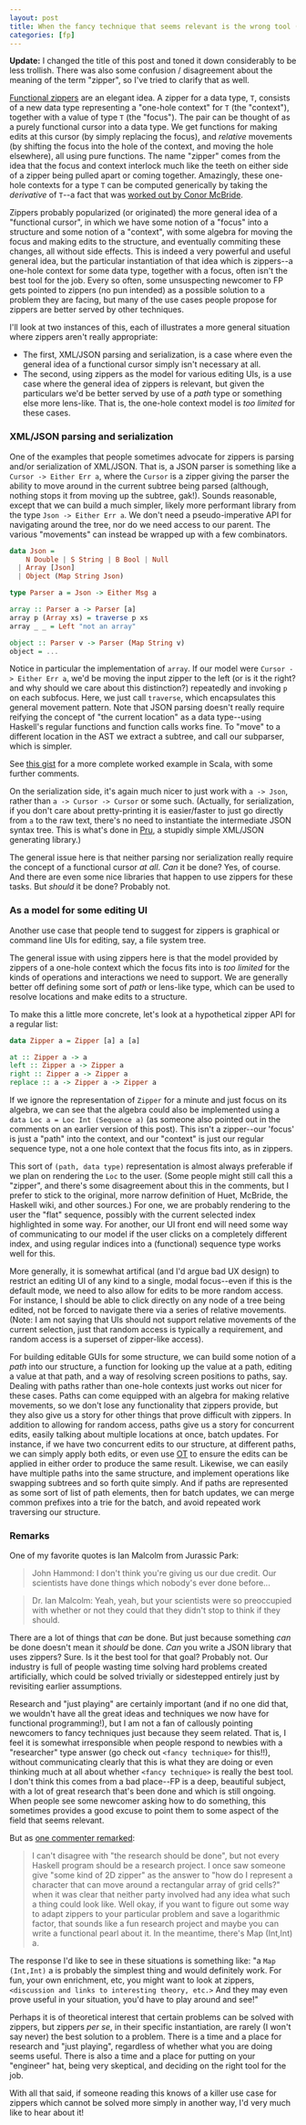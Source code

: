 ```yaml
---
layout: post
title: When the fancy technique that seems relevant is the wrong tool (a note of caution on zippers)
categories: [fp]
---
```


__Update:__ I changed the title of this post and toned it down considerably to be less trollish. There was also some confusion / disagreement about the meaning of the term "zipper", so I've tried to clarify that as well.

[Functional zippers](http://www.haskell.org/haskellwiki/Zipper) are an elegant idea. A zipper for a data type, `T`, consists of a new data type representing a "one-hole context" for `T` (the "context"), together with a value of type `T` (the "focus"). The pair can be thought of as a purely functional cursor into a data type. We get functions for making edits at this cursor (by simply replacing the focus), and _relative_ movements (by shifting the focus into the hole of the context, and moving the hole elsewhere), all using pure functions. The name "zipper" comes from the idea that the focus and context interlock much like the teeth on either side of a zipper being pulled apart or coming together. Amazingly, these one-hole contexts for a type `T` can be computed generically by taking the _derivative_ of `T`--a fact that was [worked out by Conor McBride](http://strictlypositive.org/diff.pdf).

Zippers probably popularized (or originated) the more general idea of a "functional cursor", in which we have some notion of a "focus" into a structure and some notion of a "context", with some algebra for moving the focus and making edits to the structure, and eventually commiting these changes, all without side effects. This is indeed a very powerful and useful general idea, but the particular instantiation of that idea which is zippers--a one-hole context for some data type, together with a focus, often isn't the best tool for the job. Every so often, some unsuspecting newcomer to FP gets pointed to zippers (no pun intended) as a possible solution to a problem they are facing, but many of the use cases people propose for zippers are better served by other techniques.

I'll look at two instances of this, each of illustrates a more general situation where zippers aren't really appropriate:

* The first, XML/JSON parsing and serialization, is a case where even the general idea of a functional cursor simply isn't necessary at all.
* The second, using zippers as the model for various editing UIs, is a use case where the general idea of zippers is relevant, but given the particulars we'd be better served by use of a _path_ type or something else more lens-like. That is, the one-hole context model is _too limited_ for these cases.

### XML/JSON parsing and serialization

One of the examples that people sometimes advocate for zippers is parsing and/or serialization of XML/JSON. That is, a JSON parser is something like a `Cursor -> Either Err a`, where the `Cursor` is a zipper giving the parser the ability to move around in the current subtree being parsed (although, nothing stops it from moving up the subtree, gak!). Sounds reasonable, except that we can build a much simpler, likely more performant library from the type `Json -> Either Err a`. We don't need a pseudo-imperative API for navigating around the tree, nor do we need access to our parent. The various "movements" can instead be wrapped up with a few combinators.

~~~ Haskell
data Json =
    N Double | S String | B Bool | Null
  | Array [Json]
  | Object (Map String Json)

type Parser a = Json -> Either Msg a

array :: Parser a -> Parser [a]
array p (Array xs) = traverse p xs
array _ _ = Left "not an array"

object :: Parser v -> Parser (Map String v)
object = ...
~~~

Notice in particular the implementation of `array`. If our model were `Cursor -> Either Err a`, we'd be moving the input zipper to the left (or is it the right? and why should we care about this distinction?) repeatedly and invoking `p` on each subfocus. Here, we just call `traverse`, which encapsulates this general movement pattern. Note that JSON parsing doesn't really require reifying the concept of "the current location" as a data type--using Haskell's regular functions and function calls works fine. To "move" to a different location in the AST we extract a subtree, and call our subparser, which is simpler.

See [this gist](https://gist.github.com/pchiusano/1d7e498063dc1f9f4e24) for a more complete worked example in Scala, with some further comments.

On the serialization side, it's again much nicer to just work with `a -> Json`, rather than `a -> Cursor -> Cursor` or some such. (Actually, for serialization, if you don't care about pretty-printing it is easier/faster to just go directly from `a` to the raw text, there's no need to instantiate the intermediate JSON syntax tree. This is what's done in [Pru](https://github.com/pchiusano/pru), a stupidly simple XML/JSON generating library.)

The general issue here is that neither parsing nor serialization really require the concept of a functional cursor _at all_. _Can_ it be done? Yes, of course. And there are even some nice libraries that happen to use zippers for these tasks. But _should_ it be done? Probably not.

### As a model for some editing UI

Another use case that people tend to suggest for zippers is graphical or command line UIs for editing, say, a file system tree.

The general issue with using zippers here is that the model provided by zippers of a one-hole context which the focus fits into is _too limited_ for the kinds of operations and interactions we need to support. We are generally better off defining some sort of _path_ or lens-like type, which can be used to resolve locations and make edits to a structure.

To make this a little more concrete, let's look at a hypothetical zipper API for a regular list:

~~~ Haskell
data Zipper a = Zipper [a] a [a]

at :: Zipper a -> a
left :: Zipper a -> Zipper a
right :: Zipper a -> Zipper a
replace :: a -> Zipper a -> Zipper a
~~~

If we ignore the representation of `Zipper` for a minute and just focus on its algebra, we can see that the algebra could also be implemented using a `data Loc a = Loc Int (Sequence a)` (as someone also pointed out in the comments on an earlier version of this post). This isn't a zipper--our 'focus' is just a "path" into the context, and our "context" is just our regular sequence type, not a one hole context that the focus fits into, as in zippers.

This sort of `(path, data type)` representation is almost always preferable if we plan on rendering the `Loc` to the user. (Some people might still call this a "zipper", and there's some disagreement about this in the comments, but I prefer to stick to the original, more narrow definition of Huet, McBride, the Haskell wiki, and other sources.) For one, we are probably rendering to the user the "flat" sequence, possibly with the current selected index highlighted in some way. For another, our UI front end will need some way of communicating to our model if the user clicks on a completely different index, and using regular indices into a (functional) sequence type works well for this.

More generally, it is somewhat artifical (and I'd argue bad UX design) to restrict an editing UI of any kind to a single, modal focus--even if this is the default mode, we need to also allow for edits to be more random access. For instance, I should be able to click directly on any node of a tree being edited, not be forced to navigate there via a series of relative movements. (Note: I am not saying that UIs should not support relative movements of the current selection, just that random access is typically a requirement, and random access is a superset of zipper-like access).

For building editable GUIs for some structure, we can build some notion of a _path_ into our structure, a function for looking up the value at a path, editing a value at that path, and a way of resolving screen positions to paths, say. Dealing with paths rather than one-hole contexts just works out nicer for these cases. Paths can come equipped with an algebra for making relative movements, so we don't lose any functionality that zippers provide, but they also give us a story for other things that prove difficult with zippers. In addition to allowing for random access, paths give us a story for concurrent edits, easily talking about multiple locations at once, batch updates. For instance, if we have two concurrent edits to our structure, at different paths, we can simply apply both edits, or even use [OT](http://en.wikipedia.org/wiki/Operational_transformation) to ensure the edits can be applied in either order to produce the same result. Likewise, we can easily have multiple paths into the same structure, and implement operations like swapping subtrees and so forth quite simply. And if paths are represented as some sort of list of path elements, then for batch updates, we can merge common prefixes into a trie for the batch, and avoid repeated work traversing our structure.

### Remarks

One of my favorite quotes is Ian Malcolm from Jurassic Park:

> John Hammond: I don't think you're giving us our due credit. Our scientists have done things which nobody's ever done before...

> Dr. Ian Malcolm: Yeah, yeah, but your scientists were so preoccupied with whether or not they could that they didn't stop to think if they should.

There are a lot of things that _can_ be done. But just because something _can_ be done doesn't mean it _should_ be done. _Can_ you write a JSON library that uses zippers? Sure. Is it the best tool for that goal? Probably not. Our industry is full of people wasting time solving hard problems created artificially, which could be solved trivially or sidestepped entirely just by revisiting earlier assumptions.

Research and "just playing" are certainly important (and if no one did that, we wouldn't have all the great ideas and techniques we now have for functional programming!), but I am not a fan of callously pointing newcomers to fancy techniques just because they seem related. That is, I feel it is somewhat irresponsible when people respond to newbies with a "researcher" type answer (go check out `<fancy technique>` for this!!), without communicating clearly that this is what they are doing or even thinking much at all about whether `<fancy technique>` is really the best tool. I don't think this comes from a bad place--FP is a deep, beautiful subject, with a lot of great research that's been done and which is still ongoing. When people see some newcomer asking how to do something, this sometimes provides a good excuse to point them to some aspect of the field that seems relevant.

But as [one commenter remarked](http://www.reddit.com/r/haskell/comments/2deyp2/paul_chiusano_solving_the_wrong_problems_and_why/cjpb29z):

> I can't disagree with "the research should be done", but not every Haskell program should be a research project. I once saw someone give "some kind of 2D zipper" as the answer to "how do I represent a character that can move around a rectangular array of grid cells?" when it was clear that neither party involved had any idea what such a thing could look like. Well okay, if you want to figure out some way to adapt zippers to your particular problem and save a logarithmic factor, that sounds like a fun research project and maybe you can write a functional pearl about it. In the meantime, there's Map (Int,Int) a.

The response I'd like to see in these situations is something like: "a `Map (Int,Int)` a is probably the simplest thing and would definitely work. For fun, your own enrichment, etc, you might want to look at zippers, `<discussion and links to interesting theory, etc.>` And they may even prove useful in your situation, you'd have to play around and see!"

Perhaps it is of theoretical interest that certain problems can be solved with zippers, but zippers _per se_, in their specific instantiation, are rarely (I won't say never) the best solution to a problem. There is a time and a place for research and "just playing", regardless of whether what you are doing seems useful. There is also a time and a place for putting on your "engineer" hat, being very skeptical, and deciding on the right tool for the job.

With all that said, if someone reading this knows of a killer use case for zippers which cannot be solved more simply in another way, I'd very much like to hear about it!

